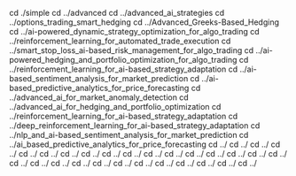 cd ./simple
cd ../advanced
cd ../advanced_ai_strategies
cd ../options_trading_smart_hedging
cd ../Advanced_Greeks-Based_Hedging
cd ../ai-powered_dynamic_strategy_optimization_for_algo_trading
cd ../reinforcement_learning_for_automated_trade_execution
cd ../smart_stop_loss_ai-based_risk_management_for_algo_trading
cd ../ai-powered_hedging_and_portfolio_optimization_for_algo_trading
cd ../reinforcement_learning_for_ai-based_strategy_adaptation
cd ../ai-based_sentiment_analysis_for_market_prediction
cd ../ai-based_predictive_analytics_for_price_forecasting
cd ../advanced_ai_for_market_anomaly_detection
cd ../advanced_ai_for_hedging_and_portfolio_optimization
cd ../reinforcement_learning_for_ai-based_strategy_adaptation
cd ../deep_reinforcement_learning_for_ai-based_strategy_adaptation
cd ../nlp_and_ai-based_sentiment_analysis_for_market_prediction
cd ../ai_based_predictive_analytics_for_price_forecasting
cd ../
cd ../
cd ../
cd ../
cd ../
cd ../
cd ../
cd ../
cd ../
cd ../
cd ../
cd ../
cd ../
cd ../
cd ../
cd ../
cd ../
cd ../
cd ../
cd ../
cd ../
cd ../
cd ../
cd ../
cd ../
cd ../
cd ../
cd ../
cd ../
